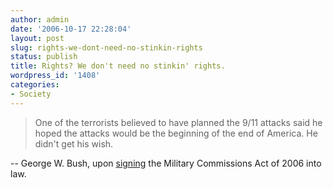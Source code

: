 ```yaml
---
author: admin
date: '2006-10-17 22:28:04'
layout: post
slug: rights-we-dont-need-no-stinkin-rights
status: publish
title: Rights? We don't need no stinkin' rights.
wordpress_id: '1408'
categories:
- Society
---
```


> One of the terrorists believed to have planned the 9/11 attacks said
> he hoped the attacks would be the beginning of the end of America. He
> didn't get his wish.

-- George W. Bush, upon
[signing](http://www.whitehouse.gov/news/releases/2006/10/20061017-1.html)
the Military Commissions Act of 2006 into law.
